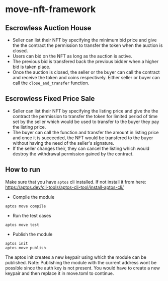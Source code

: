 # move-nft-framework

## Escrowless Auction House

- Seller can list their NFT by specifying the minimum bid price and give the the contract the permission to transfer the token when the auction is closed.
- Users can bid on the NFT as long as the auction is active.
- The previous bid is transfered back the previous bidder when a higher bid is taken place.
- Once the auction is closed, the seller or the buyer can call the contract and receive the token and coins respectively. Either seller or buyer can call 
the `close_and_transfer` function.

## Escrowless Fixed Price Sale

- Seller can list their NFT by specifying the listing price and give the the contract the permission to transfer the token for limited period of time set by the seller which would be used to transfer to the buyer they pay the listing price.
- The buyer can call the function and transfer the amount in listing price and once it is succeeded, the NFT would be transfered to the buyer without having the need of the seller's signature.
- If the seller changes their, they can cancel the listing which would destroy the withdrawal permission gained by the contract.

## How to run

Make sure that you have `aptos` cli installed. If not install it from here: https://aptos.dev/cli-tools/aptos-cli-tool/install-aptos-cli/

- Compile the module
```
aptos move compile
```
- Run the test cases
```
aptos move test
```
- Publish the module
```
aptos init
aptos move publish
```
The aptos init creates a new keypair using which the module can be published.
Note: Publishing the module with the current address wont be possible since the auth key is not present. You would have to create a new keypair and then
replace it in move.toml to continue.
